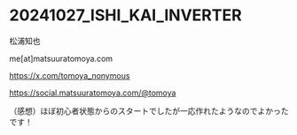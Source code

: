 # 20241027_ISHI_KAI_INVERTER

松浦知也　

me\[at\]matsuuratomoya.com

https://x.com/tomoya_nonymous

https://social.matsuuratomoya.com/@tomoya


（感想）ほぼ初心者状態からのスタートでしたが一応作れたようなのでよかったです！